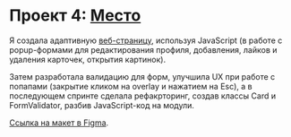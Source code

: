 # Проект 4: [Место](https://obuzmakova.github.io/mesto/)

Я создала адаптивную [веб-страницу](https://obuzmakova.github.io/mesto/), используя JavaScript (в работе с popup-формами для редактирования профиля, добавления, лайков и удаления карточек, открытия картинок).

Затем разработала валидацию для форм, улучшила UX при работе с попапами (закрытие кликом на overlay и нажатием на Esc), а в последующем спринте сделала рефакрторинг, создав классы Card и FormValidator, разбив JavaScript-код на модули.

[Ссылка на макет в Figma](https://www.figma.com/file/StZjf8HnoeLdiXS7dYrLAh/JavaScript.-Sprint-4).

